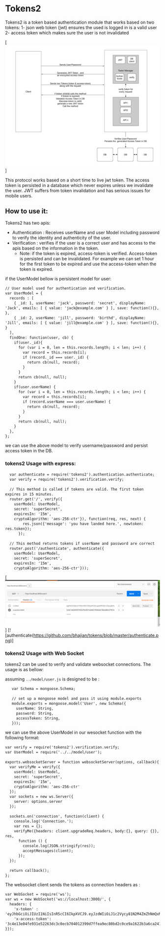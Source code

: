 # Tokens2
Tokens2 is a token based authentication module that works based on two tokens:
    1- json web token (jwt) ensures the used is logged in is a valid user
    2- access token which makes sure the user is not invalidated

[![Protocol Logo](https://github.com/bhajian/tokens/blob/master/protocol.png)]



This protocol works based on a short time to live jwt token.
The access token is persisted in a database which never expires unless we invalidate the user.
JWT suffers from token invalidation and has serious issues for mobile users.

## How to use it:
Tokens2 has two apis:
  - Authentication : Receives userName and user Model including password to verify the identity and authenticity of the user.
  - Verification : verifies if the user is a correct user and has access to the apis based on the information in the token.
    * Note: if the token is expired, access-token is verified. Access-token is persisted and can be invalidated.
    For example we can set 1 hour for the first token to be expired and use the access-token when the token is expired.


if the UserModel bellow is persistent model for user:

```
// User model used for authentication and verification.
var UserModel = {
  records : [
    { _id: 1, userName: 'jack', password: 'secret', displayName: 'Jack', emails: [ { value: 'jack@example.com' } ], save: function(){}, },
    { _id: 2, userName: 'jill', password: 'birthd', displayName: 'Jill', emails: [ { value: 'jill@example.com' } ], save: function(){}, }
  ],
  findOne: function(user, cb) {
    if(user._id){
      for (var i = 0, len = this.records.length; i < len; i++) {
        var record = this.records[i];
        if (record._id === user._id) {
          return cb(null, record);
        }
      }
      return cb(null, null);
    }
    if(user.userName) {
      for (var i = 0, len = this.records.length; i < len; i++) {
        var record = this.records[i];
        if (record.userName === user.userName) {
          return cb(null, record);
        }
      }
      return cb(null, null);
    }
  },
};
```

we can use the above model to verify username/password and persist access token in the DB.

### tokens2 Usage with express:

```
  var authenticate = require('tokens2').authentication.authenticate;
  var verify = require('tokens2').verification.verify;

  // This method is called if tokens are valid. The first token expires in 15 minutes.
  router.get('/', verify({
    userModel: UserModel,
    secret: 'superSecret',
    expiresIn: '15m',
    cryptoAlgorithm: 'aes-256-ctr'}), function(req, res, next) {
        res.json({'message': 'you have landed here.', newtoken: res.token});
      });

  // This method returns tokens if userName and password are correct
  router.post('/authenticate', authenticate({
    userModel: UserModel,
    secret: 'superSecret',
    expiresIn: '15m',
    cryptoAlgorithm: 'aes-256-ctr'}));
```
[![rest call](https://github.com/bhajian/tokens/blob/master/rest-call.png)]
[![authenticate(https://github.com/bhajian/tokens/blob/master/authenticate.png)]


### tokens2 Usage with Web Socket

tokens2 can be used to verify and validate websocket connections. The usage is as bellow:

assuming `../model/user.js` is designed to be :

```var mongoose = require('mongoose');
   var Schema = mongoose.Schema;

   // set up a mongoose model and pass it using module.exports
   module.exports = mongoose.model('User', new Schema({
     userName: String,
     password: String,
     accessToken: String,
   }));
```

we can use the above UserModel in our wesocket function with the following format:

```
var verify = require('tokens2').verification.verify;
var UserModel = require('../../model/user');

exports.websocketServer = function websocketServer(options, callback){
  var verifyMe = verify({
    userModel: UserModel,
    secret: 'superSecret',
    expiresIn: '15m',
    cryptoAlgorithm: 'aes-256-ctr'
  });
  var sockets = new ws.Server({
    server: options.server
  });

  sockets.on('connection', function(client) {
    console.log('Connection.');
    var res = {};
    verifyMe({headers: client.upgradeReq.headers, body:{}, query: {}}, res,
      function () {
        console.log(JSON.stringify(res));
        acceptMessages(client);
      });
  });

  return callback();
};
```
The websocket client sends the tokens as connection headers as :

```
var WebSocket = require('ws');
var ws = new WebSocket('ws://localhost:3000/', {
  headers: {
    'x-token' : 'eyJhbGciOiJIUzI1NiIsInR5cCI6IkpXVCJ9.eyJzdWIiOiJ1c2Vycy81N2M4ZmZhNmQxMzNhMjU0NDdkODg4M2MiLCJpYXQiOjE0NzM0NDk0MTYsImV4cCI6MTQ3MzQ1MDMxNn0.YEWSG_yvXsgzLnv2Asmk6SO10SHAwl6odBYCMBHQR1cA',
    'x-access-token': '3c4e13e04fe931e52263dc3c0ecb704012399d7ffea9ec80bd2c0ce9a1622b3a6ca241f874acdf386bf3693a7c0ecafb2b9ec87b4ab72285d39f2866711d4245b7732f0832936d6066e8af04f6eafae6cc8a',
}});
```
[npm-image]: https://github.com/bhajian/tokens/blob/master/protocol.png

